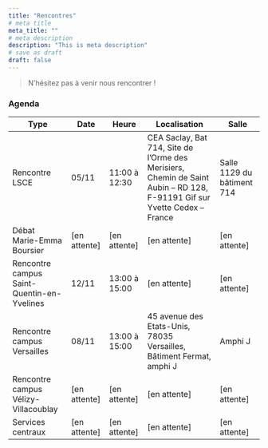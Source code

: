 ```yaml
---
title: "Rencontres"
# meta title
meta_title: ""
# meta description
description: "This is meta description"
# save as draft
draft: false
---
```

> N'hésitez pas à venir nous rencontrer ! 

### Agenda

| Type                              | Date       | Heure            | Localisation                                                                               | Salle                         |
|------------------------------------|------------|------------------|--------------------------------------------------------------------------------------------|-------------------------------|
| Rencontre LSCE                          | 05/11      | 11:00 à 12:30    | CEA Saclay, Bat 714, Site de l’Orme des Merisiers, Chemin de Saint Aubin – RD 128, F-91191 Gif sur Yvette Cedex – France | Salle 1129 du bâtiment 714     |
| Débat Marie-Emma Boursier     | [en attente] | [en attente]     | [en attente]                                                                               | [en attente]                  |
| Rencontre campus Saint-Quentin-en-Yvelines | 12/11      | 13:00 à 15:00    | [en attente]                                                                               | [en attente]                  |
| Rencontre campus Versailles        | 08/11      | 13:00 à 15:00    | 45 avenue des Etats-Unis, 78035 Versailles, Bâtiment Fermat, amphi J                       | Amphi J                       |
| Rencontre campus Vélizy-Villacoublay | [en attente] | [en attente]     | [en attente]                                                                               | [en attente]                  |
| Services centraux                   | [en attente] | [en attente]     | [en attente]                                                                               | [en attente]                  |





 
 